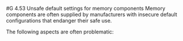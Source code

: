 #G 4.53 Unsafe default settings for memory components
Memory components are often supplied by manufacturers with insecure default configurations that endanger their safe use.

The following aspects are often problematic:



